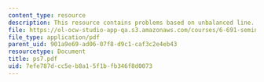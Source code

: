```yaml
---
content_type: resource
description: This resource contains problems based on unbalanced line.
file: https://ol-ocw-studio-app-qa.s3.amazonaws.com/courses/6-691-seminar-in-electric-power-systems-spring-2006/7efe787dcc5eb8a15f1bfb346f8d0073_ps7.pdf
file_type: application/pdf
parent_uid: 901a9e69-ad06-07f8-d9c1-caf3c2e4eb43
resourcetype: Document
title: ps7.pdf
uid: 7efe787d-cc5e-b8a1-5f1b-fb346f8d0073
---
```

